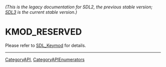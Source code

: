###### (This is the legacy documentation for SDL2, the previous stable version; [SDL3](https://wiki.libsdl.org/SDL3/) is the current stable version.)
# KMOD_RESERVED

Please refer to [SDL_Keymod](SDL_Keymod) for details.

----
[CategoryAPI](CategoryAPI), [CategoryAPIEnumerators](CategoryAPIEnumerators)

